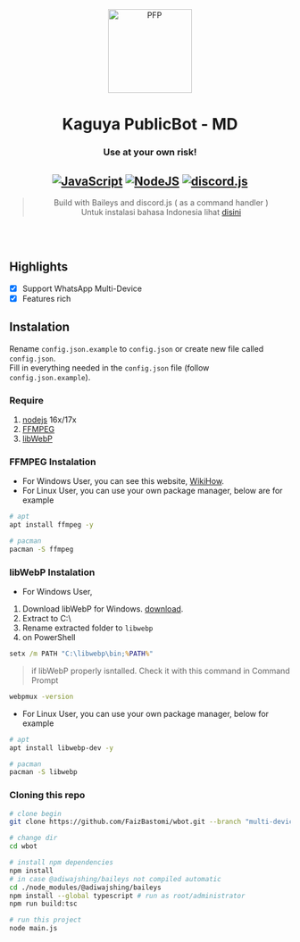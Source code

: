 <div align="center">
<img src="https://telegra.ph/file/fbe3160f0ad0e14abeeeb.jpg" width="150" height="150" border="0" alt="PFP">

# Kaguya PublicBot - MD
### Use at your own risk!

## [![JavaScript](https://img.shields.io/badge/JavaScript-d6cc0f?style=for-the-badge&logo=javascript&logoColor=white)](https://javascript.com) [![NodeJS](https://img.shields.io/badge/Node.js-43853D?style=for-the-badge&logo=node.js&logoColor=white)](https://nodejs.org/) [![discord.js](https://img.shields.io/badge/discord.js-0026a3?style=for-the-badge&logo=discord&logoColor=white)](https://discord.js.org)

> Build with Baileys and discord.js ( as a command handler ) <br />
Untuk instalasi bahasa Indonesia lihat [disini](./ID.md)<br />

</div><br />
<br />

## Highlights

- [x] Support WhatsApp Multi-Device
- [x] Features rich

## Instalation
Rename `config.json.example` to `config.json` or create new file called `config.json`.<br />
Fill in everything needed in the `config.json` file (follow `config.json.example`).

### Require
1. [nodejs](https://nodejs.org/en/download) 16x/17x
2. [FFMPEG](https://ffmpeg.org)
3. [libWebP](https://developers.google.com/speed/webp/download)

### FFMPEG Instalation
- For Windows User, you can see this website, [WikiHow](https://www.wikihow.com/Install-FFmpeg-on-Windows).<br />
- For Linux User, you can use your own package manager, below are for example

```bash
# apt
apt install ffmpeg -y

# pacman
pacman -S ffmpeg
```

### libWebP Instalation
- For Windows User, 
1. Download libWebP for Windows. [download](https://developers.google.com/speed/webp/download).
2. Extract to C:\
3. Rename extracted folder to `libwebp`
4. on PowerShell
```cmd
setx /m PATH "C:\libwebp\bin;%PATH%"
```
> if libWebP properly isntalled. Check it with this command in Command Prompt
```cmd
webpmux -version
```

- For Linux User, you can use your own package manager, below for example
```bash
# apt
apt install libwebp-dev -y

# pacman
pacman -S libwebp
```

### Cloning this repo
```bash
# clone begin
git clone https://github.com/FaizBastomi/wbot.git --branch "multi-device"

# change dir
cd wbot

# install npm dependencies
npm install
# in case @adiwajshing/baileys not compiled automatic
cd ./node_modules/@adiwajshing/baileys
npm install --global typescript # run as root/administrator
npm run build:tsc

# run this project
node main.js
```
